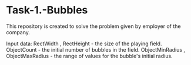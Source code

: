 # Task-1.-Bubbles
This repository is created to solve the problem given by employer of the company.

Input data:
            RectWidth , RectHeight - the size of the playing field. 
            ObjectCount - the initial number of bubbles in the field.
            ObjectMinRadius , ObjectMaxRadius - the range of values for the bubble's initial radius.
              
            
              

 



